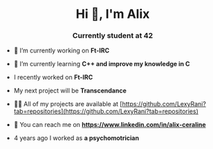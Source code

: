 <h1 align="center">Hi 👋, I'm Alix</h1>
<h3 align="center">Currently student at 42</h3>

- 🔭 I’m currently working on **Ft-IRC**

- 🌱 I’m currently learning **C++ and improve my knowledge in C**

- I recently worked on **Ft-IRC**

- My next project will be **Transcendance**

- 👨‍💻 All of my projects are available at [https://github.com/LexyRani?tab=repositories](https://github.com/LexyRani?tab=repositories)

- 💬 You can reach me on **https://www.linkedin.com/in/alix-ceraline**

- 4 years ago I worked as **a psychomotrician**
